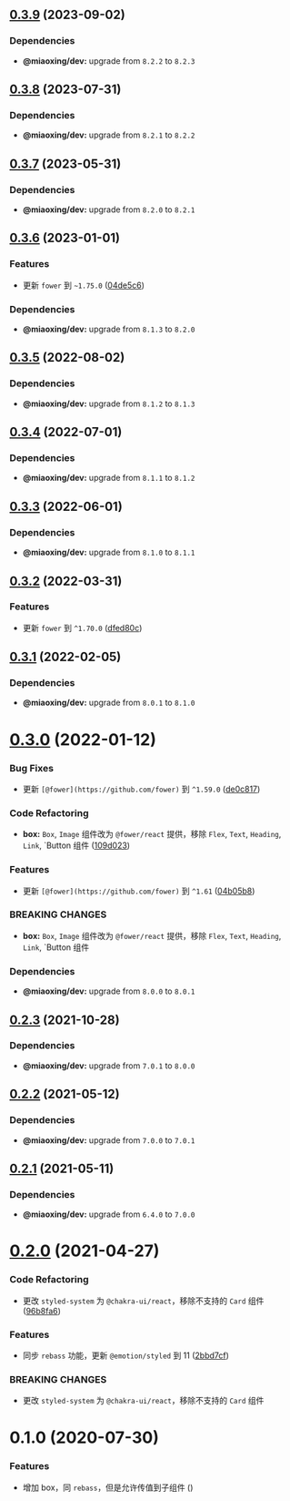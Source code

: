 ## [0.3.9](https://github.com/miaoxing/mxjs-box/compare/v0.3.8...v0.3.9) (2023-09-02)





### Dependencies

* **@miaoxing/dev:** upgrade from `8.2.2` to `8.2.3`

## [0.3.8](https://github.com/miaoxing/mxjs-box/compare/v0.3.7...v0.3.8) (2023-07-31)





### Dependencies

* **@miaoxing/dev:** upgrade from `8.2.1` to `8.2.2`

## [0.3.7](https://github.com/miaoxing/mxjs-box/compare/v0.3.6...v0.3.7) (2023-05-31)





### Dependencies

* **@miaoxing/dev:** upgrade from `8.2.0` to `8.2.1`

## [0.3.6](https://github.com/miaoxing/mxjs-box/compare/v0.3.5...v0.3.6) (2023-01-01)


### Features

* 更新 `fower` 到 `~1.75.0` ([04de5c6](https://github.com/miaoxing/mxjs-box/commit/04de5c6908858fdbffd9015084ca4a685c61e113))





### Dependencies

* **@miaoxing/dev:** upgrade from `8.1.3` to `8.2.0`

## [0.3.5](https://github.com/miaoxing/mxjs-box/compare/v0.3.4...v0.3.5) (2022-08-02)





### Dependencies

* **@miaoxing/dev:** upgrade from `8.1.2` to `8.1.3`

## [0.3.4](https://github.com/miaoxing/mxjs-box/compare/v0.3.3...v0.3.4) (2022-07-01)





### Dependencies

* **@miaoxing/dev:** upgrade from `8.1.1` to `8.1.2`

## [0.3.3](https://github.com/miaoxing/mxjs-box/compare/v0.3.2...v0.3.3) (2022-06-01)





### Dependencies

* **@miaoxing/dev:** upgrade from `8.1.0` to `8.1.1`

## [0.3.2](https://github.com/miaoxing/mxjs-box/compare/v0.3.1...v0.3.2) (2022-03-31)


### Features

* 更新 `fower` 到 `^1.70.0` ([dfed80c](https://github.com/miaoxing/mxjs-box/commit/dfed80ca0de6c967b8658ca551a779d47f3103dd))

## [0.3.1](https://github.com/miaoxing/mxjs-box/compare/v0.3.0...v0.3.1) (2022-02-05)





### Dependencies

* **@miaoxing/dev:** upgrade from `8.0.1` to `8.1.0`

# [0.3.0](https://github.com/miaoxing/mxjs-box/compare/v0.2.3...v0.3.0) (2022-01-12)


### Bug Fixes

* 更新 `[@fower](https://github.com/fower)` 到 `^1.59.0` ([de0c817](https://github.com/miaoxing/mxjs-box/commit/de0c817db28390f6e8fbb83cd3e7d62c9bd25202))


### Code Refactoring

* **box:** `Box`, `Image` 组件改为 `@fower/react` 提供，移除 `Flex`, `Text`, `Heading`, `Link`, `Button 组件 ([109d023](https://github.com/miaoxing/mxjs-box/commit/109d023bbab7363470a1cc1b929768607a663d7f))


### Features

* 更新 `[@fower](https://github.com/fower)` 到 `^1.61` ([04b05b8](https://github.com/miaoxing/mxjs-box/commit/04b05b826fcc163b07310b94c3fcc8803332e301))


### BREAKING CHANGES

* **box:** `Box`, `Image` 组件改为 `@fower/react` 提供，移除 `Flex`, `Text`, `Heading`, `Link`, `Button 组件





### Dependencies

* **@miaoxing/dev:** upgrade from `8.0.0` to `8.0.1`

## [0.2.3](https://github.com/miaoxing/mxjs-box/compare/v0.2.2...v0.2.3) (2021-10-28)





### Dependencies

* **@miaoxing/dev:** upgrade from `7.0.1` to `8.0.0`

## [0.2.2](https://github.com/miaoxing/mxjs-box/compare/v0.2.1...v0.2.2) (2021-05-12)





### Dependencies

* **@miaoxing/dev:** upgrade from `7.0.0` to `7.0.1`

## [0.2.1](https://github.com/miaoxing/mxjs-box/compare/v0.2.0...v0.2.1) (2021-05-11)





### Dependencies

* **@miaoxing/dev:** upgrade from `6.4.0` to `7.0.0`

# [0.2.0](https://github.com/miaoxing/mxjs-box/compare/v0.1.0...v0.2.0) (2021-04-27)


### Code Refactoring

* 更改 `styled-system` 为 `@chakra-ui/react`，移除不支持的 `Card` 组件 ([96b8fa6](https://github.com/miaoxing/mxjs-box/commit/96b8fa678fe78c8b2e1d7a1a1ced6ed75d7be3d7))


### Features

* 同步 `rebass` 功能，更新 `@emotion/styled` 到 11 ([2bbd7cf](https://github.com/miaoxing/mxjs-box/commit/2bbd7cfb1c35bad1d4b55ca4df68a50be8114a50))


### BREAKING CHANGES

* 更改 `styled-system` 为 `@chakra-ui/react`，移除不支持的 `Card` 组件

# 0.1.0 (2020-07-30)


### Features

* 增加 box，同 `rebass`，但是允许传值到子组件 ([](https://github.com/miaoxing/mxjs-box/commit/))
